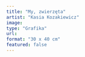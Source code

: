 ```yaml
---
title: "My, zwierzęta"
artist: "Kasia Kozakiewicz"
image:
type: "Grafika"
url:
format: "30 x 40 cm"
featured: false
---
```

